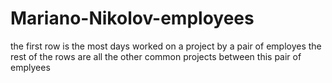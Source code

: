 # Mariano-Nikolov-employees

the first row is the most days worked on a project by a pair of employes
the rest of the rows are all the other common projects between this pair of emplyees
